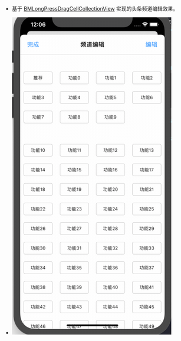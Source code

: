 - 基于 [BMLongPressDragCellCollectionView](https://github.com/liangdahong/BMLongPressDragCellCollectionView) 实现的头条频道编辑效果。

- ![](Images/001.gif)